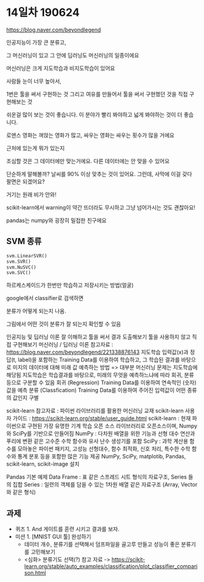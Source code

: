 # 14일차 190624

<https://blog.naver.com/beyondlegend>

인공지능이 가장 큰 분류고,

그 머신러닝이 있고 그 안에 딥러닝도 머신러닝의 일종이에요

머신러닝은 크게 지도학습과 비지도학습이 있어요

사람들 눈이 너무 높아서,

1번은 툴을 써서 구현하는 것
그리고 여유를 만들어서 툴을 써서 구현했던 것을 직접 구현해보는 것

쉬운걸 많이 보는 것이 좋습니다.
이 분야가 빨리 봐야하고 넓게 봐야하는 것이 더 좋습니다.

로맨스 영화는 껴앉는 영화가 많고, 싸우는 영화는 싸우는 횟수가 많을 거에요

근처에 있는게 뭐가 있는지

조심할 것은 그 데이터에만 맞는거에요. 다른 데이터에는 안 맞을 수 있어요

단순하게 말해볼까? 날씨를 90% 이상 맞추는 것이 있어요. 그런데, 사막에 이걸 갖다 팔면은 되겠어요?

거기는 원래 비가 안와!

scikit-learn에서 warning이 약간 뜨더라도 무시하고 그냥 넘어가시는 것도 괜찮아요!

pandas는 numpy와 굉장히 밀접한 친구에요

## SVM 종류

```python
svm.LinearSVR()
svm.SVR()
svm.NuSVC()
svm.SVC()
```

하르케스케이드가 한번만 학습하고 저장시키는 방법(얼굴)

google에서 classifier로 검색하면

분류가 어떻게 되는지 나옴.

그림에서 어떤 것이 분류가 잘 되는지 확인할 수 있음

인공지능 및 딥러닝 이론 잘 이해하고 툴을 써서 결과 도출해보기
툴을 사용하지 않고 직접 구현해보기
머신러닝 / 딥러닝 이론
참고자료 : <https://blog.naver.com/beyondlegend/221338876143>
지도학습
입력값(x)과 정답(t, label)을 포함하는 Training Data를 이용하여 학습하고, 그 학습된 결과를 바탕으로 미지의 데이터에 대해 미래 값 예측하는 방법 => 대부분 머신러닝 문제는 지도학습에 해당됨
지도학습은 학습결과를 바탕으로, 미래의 무엇을 예측하느냐에 따라 회귀, 분류 등으로 구분할 수 있음
회귀 (Regression)
Training Data를 이용하여 연속적인 (숫자) 값을 예측
분류 (Classfication)
Training Data를 이용하여 주어진 입력값이 어떤 종류의 값인지 구별

scikit-learn
참고자료 : 파이썬 라이브러리를 활용한 머신러닝 교재
scikit-learn 사용자 가이드 : <https://scikit-learn.org/stable/user_guide.html>
scikit-learn : 현재 파이썬으로 구현된 가장 유명한 기계 학습 오픈 소스 라이브러리로 오픈소스이며, Numpy와 SciPy를 기반으로 만들어짐
NumPy : 다차원 배열을 위한 기능과 선형 대수 연산과 푸리에 변환 같은 고수준 수학 함수와 유사 난수 생성기를 포함
SciPy : 과학 계산용 함수를 모아놓은 파이썬 패키지, 고성능 선형대수, 함수 최적화, 신호 처리, 특수한 수학 함수와 통계 분포 등을 포함한 많은 기능 제공
NumPy, SciPy, matplotib, Pandas, scikit-learn, scikit-image 설치

Pandas 기본 예제
Data Frame : 표 같은 스프레드 시트 형식의 자료구조, Series 들의 집합
Series : 일련의 객체를 담을 수 있는 1차원 배열 같은 자료구조 (Array, Vector와 같은 형식)

## 과제

- 퀴즈 1. And 게이트를 훈련 시키고 결과를 보자.
- 미션 1. [MNIST GUI 툴] 완성하기
  - 데이터 개수, 분류기를 선택해서 덤프파일을 골고루 만들고 성능이 좋은 분류기를 고민해보기
  - <심화> 분류기도 선택(?) 참고 자료 -> <https://scikit-learn.org/stable/auto_examples/classification/plot_classifier_comparison.html>